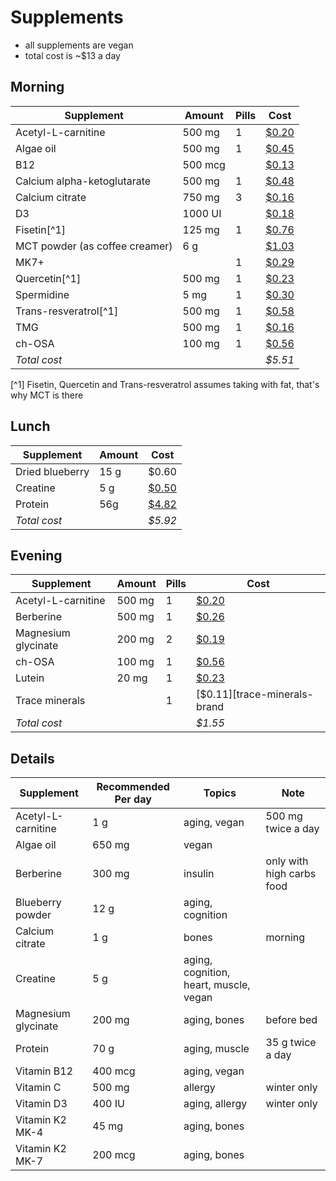 # Supplements

- all supplements are vegan
- total cost is ~$13 a day

## Morning

| Supplement                     | Amount  | Pills | Cost                       |
|--------------------------------|---------|-------|----------------------------|
| Acetyl-L-carnitine             | 500 mg  | 1     | [$0.20][alcar-brand]       |
| Algae oil                      | 500 mg  | 1     | [$0.45][algae-brand]       |
| B12                            | 500 mcg |       | [$0.13][b12-brand]         |
| Calcium alpha-ketoglutarate    | 500 mg  | 1     | [$0.48][cal-akg-brand]     |
| Calcium citrate                | 750 mg  | 3     | [$0.16][cal-citrate-brand] |
| D3                             | 1000 UI |       | [$0.18][d3-brand]          |
| Fisetin[^1]                    | 125 mg  | 1     | [$0.76][fistein-brand]     |
| MCT powder (as coffee creamer) | 6 g     |       | [$1.03][mct-powder-brand]  |
| MK7+                           |         | 1     | [$0.29][mk-7-brand]        |
| Quercetin[^1]                  | 500 mg  | 1     | [$0.23][quercetin-brand]   |
| Spermidine                     | 5 mg    | 1     | [$0.30][spermidine-brand]  |
| Trans-resveratrol[^1]          | 500 mg  | 1     | [$0.58][resv-brand]        |
| TMG                            | 500 mg  | 1     | [$0.16][tmg-brand]         |
| ch-OSA                         | 100 mg  | 1     | [$0.56][ch-osa-brand]      |
| *Total cost*                   |         |       | *$5.51*                    |

[^1] Fisetin, Quercetin and Trans-resveratrol assumes taking with fat, that's why MCT is there



## Lunch

| Supplement      | Amount | Cost                    |
|-----------------|--------|-------------------------|
| Dried blueberry | 15 g   | $0.60                   |
| Creatine        | 5 g    | [$0.50][creatine-brand] |
| Protein         | 56g    | [$4.82][protein-brand]  |
| *Total cost*    |        | *$5.92*                 |


## Evening

| Supplement            | Amount  | Pills | Cost                         |
| --------------------- | ------- | ----- | --------------------------   |
| Acetyl-L-carnitine    | 500 mg  | 1     | [$0.20][alcar-brand]         |
| Berberine             | 500 mg  | 1     | [$0.26][berberine-brand]     |
| Magnesium glycinate   | 200 mg  | 2     | [$0.19][mag-brand]           |
| ch-OSA                | 100 mg  | 1     | [$0.56][ch-osa-brand]        |
| Lutein                | 20 mg   | 1     | [$0.23][lutein-brand]        |
| Trace minerals        |         | 1     | [$0.11][trace-minerals-brand |
| *Total cost*          |         |       | *$1.55*                      |

## Details

| Supplement          | Recommended Per day | Topics                                 | Note                      |
|---------------------|---------------------|----------------------------------------|---------------------------|
| Acetyl-L-carnitine  | 1 g                 | aging, vegan                           | 500 mg twice a day        |
| Algae oil           | 650 mg              | vegan                                  |                           |
| Berberine           | 300 mg              | insulin                                | only with high carbs food |
| Blueberry powder    | 12 g                | aging, cognition                       |                           |
| Calcium citrate     | 1 g                 | bones                                  | morning                   |
| Creatine            | 5 g                 | aging, cognition, heart, muscle, vegan |                           |
| Magnesium glycinate | 200 mg              | aging, bones                           | before bed                |
| Protein             | 70 g                | aging, muscle                          | 35 g twice a day          |
| Vitamin B12         | 400 mcg             | aging, vegan                           |                           |
| Vitamin C           | 500 mg              | allergy                                | winter only               |
| Vitamin D3          | 400 IU              | aging, allergy                         | winter only               |
| Vitamin K2 MK-4     | 45 mg               | aging, bones                           |                           |
| Vitamin K2 MK-7     | 200 mcg             | aging, bones                           |                           |


[alcar-brand]: https://kg.iherb.com/pr/mrm-nutrition-acetyl-l-carnitine-60-vegan-capsules/41351
[algae-brand]: https://kg.iherb.com/pr/nordic-naturals-algae-omega-715-mg-120-soft-gels/106320
[b12-brand]: https://kg.iherb.com/pr/garden-of-life-mykind-organics-b-12-organic-spray-raspberry-2-fl-oz-58-ml/58126
[cal-akg-brand]: https://kg.iherb.com/pr/prohealth-longevity-calcium-akg-longevity-1-000-mg-60-capsules/114157
[cal-citrate-brand]: https://kg.iherb.com/pr/solaray-calcium-citrate-with-vitamin-d-3-250-mg-240-vegcaps/23724
[d3-brand]: https://kg.iherb.com/pr/garden-of-life-mykind-organics-vegan-d3-organic-spray-vanilla-25-mcg-1-000-iu-2-fl-oz-58-ml/58127
[fistein-brand]: https://kg.iherb.com/pr/prohealth-longevity-fisetin-pro-longevity-125-mg-60-capsules/117520
[mct-powder-brand]: https://kg.iherb.com/pr/garden-of-life-dr-formulated-keto-organic-mct-powder-10-58-oz-300-g/86686
[mk-7-brand]: https://kg.iherb.com/pr/now-foods-mk-7-plus-with-k1-mk-4-90-veg-capsules/116195
[quercetin-brand]: https://kg.iherb.com/pr/solaray-quercetin-500-mg-90-vegcaps/18947
[spermidine-brand]: https://www.amazon.com/Spermidine-10mg-99-Capsules-Supplements/dp/B09NP4MPQB
[resv-brand]: https://kg.iherb.com/pr/prohealth-longevity-trans-resveratrol-with-increased-absorption-500-mg-60-capsules/114180
[tmg-brand]: https://kg.iherb.com/pr/life-extension-tmg-500-mg-60-liquid-vegetarian-capsules/55665
[ch-osa-brand]: https://kg.iherb.com/pr/biosil-ch-osa-advanced-collagen-generator-120-vegetarian-capsules/23160
[protein-brand]: https://kg.iherb.com/pr/garden-of-life-raw-organic-protein-plant-based-unflavored-19-75-oz-560-g/22343
[creatine-brand]: https://kg.iherb.com/pr/sunwarrior-sport-active-creatine-monohydrate-unflavored-10-58-oz-300-g/112272
[berberine-brand]: https://kg.iherb.com/pr/natural-factors-wellbetx-berberine-500-mg-120-vegetarian-capsules/85657
[mag-brand]: https://kg.iherb.com/pr/doctor-s-best-high-absorption-magnesium-100-mg-240-tablets/16567
[lutein-brand]: https://kg.iherb.com/pr/doctor-s-best-lutein-with-lutemax-2020-20-mg-60-softgels/63505
[trace-minerals-brand]: https://kg.iherb.com/pr/life-extension-only-trace-minerals-90-vegetarian-capsules/39328

